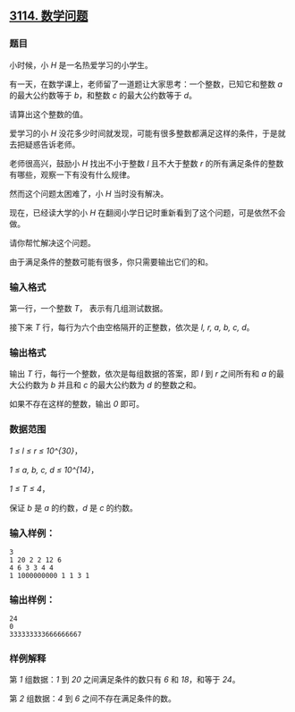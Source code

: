 ## [3114. 数学问题](https://www.acwing.com/problem/content/3117/)

### 题目

小时候，小 *H* 是一名热爱学习的小学生。

有一天，在数学课上，老师留了一道题让大家思考：一个整数，已知它和整数 *a* 的最大公约数等于 *b*，和整数 *c* 的最大公约数等于 *d*。

请算出这个整数的值。

爱学习的小 *H* 没花多少时间就发现，可能有很多整数都满足这样的条件，于是就去把疑惑告诉老师。

老师很高兴，鼓励小 *H* 找出不小于整数 *l* 且不大于整数 *r* 的所有满足条件的整数有哪些，观察一下有没有什么规律。

然而这个问题太困难了，小 *H* 当时没有解决。

现在，已经读大学的小 *H* 在翻阅小学日记时重新看到了这个问题，可是依然不会做。

请你帮忙解决这个问题。

由于满足条件的整数可能有很多，你只需要输出它们的和。

### 输入格式

第一行，一个整数 *T*， 表示有几组测试数据。

接下来 *T* 行，每行为六个由空格隔开的正整数，依次是 *l, r, a, b, c, d*。

### 输出格式

输出 *T* 行，每行一个整数，依次是每组数据的答案，即 *l* 到 *r* 之间所有和 *a* 的最大公约数为 *b* 并且和 *c* 的最大公约数为 *d* 的整数之和。

如果不存在这样的整数，输出 *0* 即可。

### 数据范围

*1 ≤ l ≤ r ≤ 10^{30}*，

*1 ≤ a, b, c, d ≤ 10^{14}*，

*1 ≤ T ≤ 4*，

保证 *b* 是 *a* 的约数，*d* 是 *c* 的约数。

### 输入样例：

```
3
1 20 2 2 12 6
4 6 3 3 4 4
1 1000000000 1 1 3 1
```

### 输出样例：

```
24
0
333333333666666667
```

### 样例解释

第 *1* 组数据：*1* 到 *20* 之间满足条件的数只有 *6* 和 *18*，和等于 *24*。

第 *2* 组数据：*4* 到 *6* 之间不存在满足条件的数。
